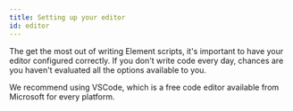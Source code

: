 ```yaml
---
title: Setting up your editor
id: editor
---
```


The get the most out of writing Element scripts, it's important to have your editor configured correctly. If you don't write code every day, chances are you haven't evaluated all the options available to you.

We recommend using VSCode, which is a free code editor available from Microsoft for every platform.
